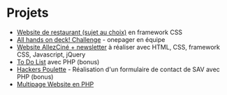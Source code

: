 # Projets

- [Website de restaurant (sujet au choix)](./Restaurant_Bootstrap) en framework CSS
- [All hands on deck! Challenge](./challenge-six-hours-team) - onepager en équipe
- [Website AllezCiné + newsletter](./AllezCine) à réaliser avec HTML, CSS, framework CSS, Javascript, jQuery
- [To Do List](./Todolist) avec PHP (bonus)
- [Hackers Poulette](./HackersPoulette) - Réalisation d'un formulaire de contact de SAV avec PHP (bonus)
- [Multipage Website en PHP](./multipage-website-in-php)
